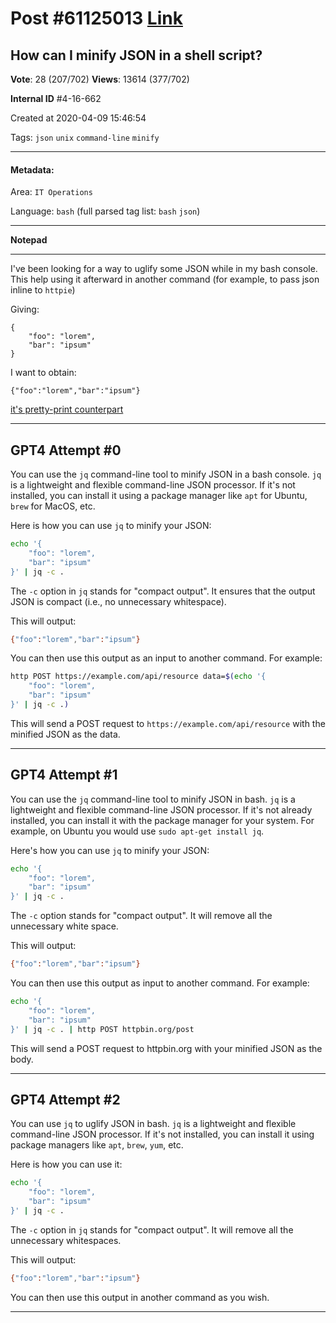 
# Post \#61125013 [Link](https://stackoverflow.com/questions/61125013/)

## How can I minify JSON in a shell script?

**Vote**: 28 (207/702) **Views**: 13614 (377/702) 

**Internal ID** \#4-16-662

Created at 2020-04-09 15:46:54

Tags: `json` `unix` `command-line` `minify`

----------

#### Metadata:

Area: `IT Operations`

Language: `bash` (full parsed tag list: `bash` `json`)

----------

**Notepad**


----------

I've been looking for a way to uglify some JSON while in my bash console. This help using it afterward in another command (for example, to pass json inline to `httpie`)

Giving:

```
{
    "foo": "lorem",
    "bar": "ipsum"
}
```


I want to obtain:

```
{"foo":"lorem","bar":"ipsum"}
```


[it's pretty-print counterpart](https://stackoverflow.com/q/352098/6320039)


----------
        
## GPT4 Attempt \#0

You can use the `jq` command-line tool to minify JSON in a bash console. `jq` is a lightweight and flexible command-line JSON processor. If it's not installed, you can install it using a package manager like `apt` for Ubuntu, `brew` for MacOS, etc.

Here is how you can use `jq` to minify your JSON:

```bash
echo '{
    "foo": "lorem",
    "bar": "ipsum"
}' | jq -c .
```

The `-c` option in `jq` stands for "compact output". It ensures that the output JSON is compact (i.e., no unnecessary whitespace).

This will output:

```bash
{"foo":"lorem","bar":"ipsum"}
```

You can then use this output as an input to another command. For example:

```bash
http POST https://example.com/api/resource data=$(echo '{
    "foo": "lorem",
    "bar": "ipsum"
}' | jq -c .)
```

This will send a POST request to `https://example.com/api/resource` with the minified JSON as the data.

--------

## GPT4 Attempt \#1

You can use the `jq` command-line tool to minify JSON in bash. `jq` is a lightweight and flexible command-line JSON processor. If it's not already installed, you can install it with the package manager for your system. For example, on Ubuntu you would use `sudo apt-get install jq`.

Here's how you can use `jq` to minify your JSON:

```bash
echo '{
    "foo": "lorem",
    "bar": "ipsum"
}' | jq -c .
```

The `-c` option stands for "compact output". It will remove all the unnecessary white space.

This will output:

```bash
{"foo":"lorem","bar":"ipsum"}
```

You can then use this output as input to another command. For example:

```bash
echo '{
    "foo": "lorem",
    "bar": "ipsum"
}' | jq -c . | http POST httpbin.org/post
```

This will send a POST request to httpbin.org with your minified JSON as the body.

--------

## GPT4 Attempt \#2

You can use `jq` to uglify JSON in bash. `jq` is a lightweight and flexible command-line JSON processor. If it's not installed, you can install it using package managers like `apt`, `brew`, `yum`, etc.

Here is how you can use it:

```bash
echo '{
    "foo": "lorem",
    "bar": "ipsum"
}' | jq -c .
```

The `-c` option in `jq` stands for "compact output". It will remove all the unnecessary whitespaces.

This will output:

```bash
{"foo":"lorem","bar":"ipsum"}
```

You can then use this output in another command as you wish.

--------
